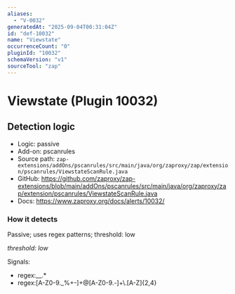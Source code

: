 ```yaml
---
aliases:
  - "V-0032"
generatedAt: "2025-09-04T00:31:04Z"
id: "def-10032"
name: "Viewstate"
occurrenceCount: "0"
pluginId: "10032"
schemaVersion: "v1"
sourceTool: "zap"
---
```


# Viewstate (Plugin 10032)

## Detection logic

- Logic: passive
- Add-on: pscanrules
- Source path: `zap-extensions/addOns/pscanrules/src/main/java/org/zaproxy/zap/extension/pscanrules/ViewstateScanRule.java`
- GitHub: https://github.com/zaproxy/zap-extensions/blob/main/addOns/pscanrules/src/main/java/org/zaproxy/zap/extension/pscanrules/ViewstateScanRule.java
- Docs: https://www.zaproxy.org/docs/alerts/10032/

### How it detects

Passive; uses regex patterns; threshold: low

_threshold: low_

Signals:
- regex:__.*
- regex:[A-Z0-9._%+-]+@[A-Z0-9.-]+\\.[A-Z]{2,4}

